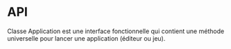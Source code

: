# API

Classe Application est une interface fonctionnelle qui contient
une méthode universelle pour lancer une application (éditeur ou jeu).